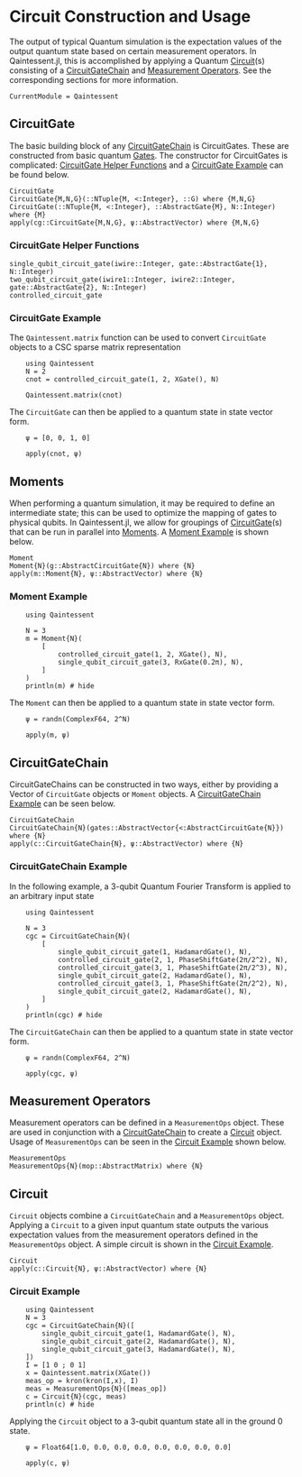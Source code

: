 # Circuit Construction and Usage

The output of typical Quantum simulation is the expectation values of the output quantum state based on certain measurement operators. In Qaintessent.jl, this is accomplished by applying a Quantum [Circuit](@ref)(s) consisting of a  [CircuitGateChain](@ref) and [Measurement Operators](@ref). See the corresponding sections for more information.

```@meta
CurrentModule = Qaintessent
```

## CircuitGate
The basic building block of any [CircuitGateChain](@ref) is CircuitGates. These are constructed from basic quantum [Gates](@ref). The constructor for CircuitGates is complicated: [CircuitGate Helper Functions](@ref) and a [CircuitGate Example](@ref) can be found below.

```@docs
CircuitGate
CircuitGate{M,N,G}(::NTuple{M, <:Integer}, ::G) where {M,N,G}
CircuitGate(::NTuple{M, <:Integer}, ::AbstractGate{M}, N::Integer) where {M}
apply(cg::CircuitGate{M,N,G}, ψ::AbstractVector) where {M,N,G}
```

### CircuitGate Helper Functions
```@docs
single_qubit_circuit_gate(iwire::Integer, gate::AbstractGate{1}, N::Integer)
two_qubit_circuit_gate(iwire1::Integer, iwire2::Integer, gate::AbstractGate{2}, N::Integer)
controlled_circuit_gate
```

### CircuitGate Example

The `Qaintessent.matrix` function can be used to convert `CircuitGate` objects to a CSC sparse matrix representation

```@example CircuitGate
    using Qaintessent
    N = 2
    cnot = controlled_circuit_gate(1, 2, XGate(), N)

    Qaintessent.matrix(cnot)
```
The `CircuitGate` can then be applied to a quantum state in state vector form.

```@example CircuitGate
    ψ = [0, 0, 1, 0]

    apply(cnot, ψ)
```

## Moments
When performing a quantum simulation, it may be required to define an intermediate state; this can be used to optimize the mapping of gates to physical qubits. In Qaintessent.jl, we allow for groupings of [CircuitGate](@ref)(s) that can be run in parallel into [Moments](@ref). A [Moment Example](@ref) is shown below.

```@docs
Moment
Moment{N}(g::AbstractCircuitGate{N}) where {N}
apply(m::Moment{N}, ψ::AbstractVector) where {N}
```

### Moment Example

```@example Moment
    using Qaintessent

    N = 3
    m = Moment{N}(
        [
            controlled_circuit_gate(1, 2, XGate(), N),
            single_qubit_circuit_gate(3, RxGate(0.2π), N),
        ]
    )
    println(m) # hide
```
The `Moment` can then be applied to a quantum state in state vector form.

```@example Moment
    ψ = randn(ComplexF64, 2^N)
    
    apply(m, ψ)
```

## CircuitGateChain
CircuitGateChains can be constructed in two ways, either by providing a Vector of `CircuitGate` objects or `Moment` objects. A [CircuitGateChain Example](@ref) can be seen below.

```@docs
CircuitGateChain
CircuitGateChain{N}(gates::AbstractVector{<:AbstractCircuitGate{N}}) where {N}
apply(c::CircuitGateChain{N}, ψ::AbstractVector) where {N}
```

### CircuitGateChain Example
In the following example, a 3-qubit Quantum Fourier Transform is applied to an arbitrary input state

```@example CGC
    using Qaintessent

    N = 3
    cgc = CircuitGateChain{N}(
        [
            single_qubit_circuit_gate(1, HadamardGate(), N),
            controlled_circuit_gate(2, 1, PhaseShiftGate(2π/2^2), N),
            controlled_circuit_gate(3, 1, PhaseShiftGate(2π/2^3), N),
            single_qubit_circuit_gate(2, HadamardGate(), N),
            controlled_circuit_gate(3, 1, PhaseShiftGate(2π/2^2), N),
            single_qubit_circuit_gate(2, HadamardGate(), N),
        ]
    )
    println(cgc) # hide
```
The `CircuitGateChain` can then be applied to a quantum state in state vector form.

```@example CGC
    ψ = randn(ComplexF64, 2^N)
    
    apply(cgc, ψ)
```

## Measurement Operators
Measurement operators can be defined in a `MeasurementOps` object. These are used in conjunction with a [CircuitGateChain](@ref) to create a [Circuit](@ref) object. Usage of `MeasurementOps` can be seen in the [Circuit Example](@ref) shown below.

```@docs
MeasurementOps
MeasurementOps{N}(mop::AbstractMatrix) where {N}
```

## Circuit
`Circuit` objects combine a `CircuitGateChain` and a `MeasurementOps` object. Applying a `Circuit` to a given input quantum state outputs the various expectation values from the measurement operators defined in the `MeasurementOps` object. A simple circuit is shown in the [Circuit Example](@ref).

```@docs
Circuit
apply(c::Circuit{N}, ψ::AbstractVector) where {N}
```

### Circuit Example

```@example Circuit
    using Qaintessent
    N = 3
    cgc = CircuitGateChain{N}([
        single_qubit_circuit_gate(1, HadamardGate(), N),   
        single_qubit_circuit_gate(2, HadamardGate(), N),
        single_qubit_circuit_gate(3, HadamardGate(), N),
    ])
    I = [1 0 ; 0 1]
    x = Qaintessent.matrix(XGate())
    meas_op = kron(kron(I,x), I)
    meas = MeasurementOps{N}([meas_op])
    c = Circuit{N}(cgc, meas)
    println(c) # hide
```
Applying the `Circuit` object to a 3-qubit quantum state all in the ground 0 state.

```@example Circuit
    ψ = Float64[1.0, 0.0, 0.0, 0.0, 0.0, 0.0, 0.0, 0.0]
    
    apply(c, ψ)
```